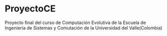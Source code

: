 # ProyectoCE
Proyecto final del curso de Computación Evolutiva de la Escuela de Ingeniería de Sistemas y Comutación de la Universidad del Valle(Colombia)
